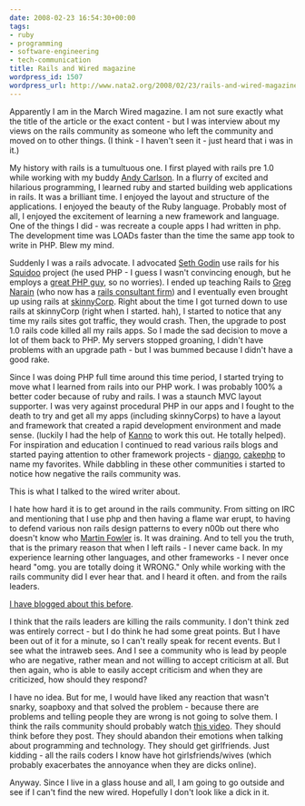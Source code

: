 ```yaml
---
date: 2008-02-23 16:54:30+00:00
tags:
- ruby
- programming
- software-engineering
- tech-communication
title: Rails and Wired magazine
wordpress_id: 1507
wordpress_url: http://www.nata2.org/2008/02/23/rails-and-wired-magazine/
---
```


Apparently I am in the March Wired magazine. I am not sure exactly what the title of the article or the exact content - but I was interview about my views on the rails community as someone who left the community and moved on to other things. (I think - I haven't seen it - just heard that i was in it.)

My history with rails is a tumultuous one. I first played with rails pre 1.0 while working with my buddy <a href="http://www.cs.cmu.edu/~acarlson/">Andy Carlson</a>.  In a flurry of excited and hilarious programming, I learned ruby and started building web applications in rails. It was a brilliant time. I enjoyed the layout and structure of the applications. I enjoyed the beauty of the Ruby language. Probably most of all, I enjoyed the excitement of learning a new framework and language. One of the things I did - was recreate a couple apps I had written in php. The development time was LOADs faster than the time the same app took to write in PHP. Blew my mind.

Suddenly I was a rails advocate. I advocated <a href="http://sethgodin.typepad.com/">Seth Godin</a> use rails for his <a href="http://www.squidoo.com/">Squidoo</a> project (he used PHP - I guess I wasn't convincing enough, but he employs a <a href="http://blogs.squidoo.com/squidblog/?author=2">great PHP guy</a>, so no worries). I ended up teaching Rails to <a href="http://www.socialtwister.com/">Greg Narain</a> (who now has a <a href="http://www.bluewhalelabs.com/">rails consultant firm</a>) and I eventually even brought up using rails at <a href="http://skinnycorp.com">skinnyCorp</a>. Right about the time I got turned down to use rails at skinnyCorp (right when I started. hah), I started to notice that any time my rails sites got traffic, they would crash. Then, the upgrade to post 1.0 rails code killed all my rails apps. So I made the sad decision to move a lot of them back to PHP. My servers stopped groaning, I didn't have problems with an upgrade path - but I was bummed because I didn't have a good rake.

Since I was doing PHP full time around this time period, I started trying to move what I learned from rails into our PHP work. I was probably 100% a better coder because of ruby and rails. I was a staunch MVC layout supporter. I was very against procedural PHP in our apps and I fought to the death to try and get all my apps (including skinnyCorps) to have a layout and framework that created a rapid development environment and made sense. (luckily I had the help of <a href="http://localkinegrinds.com/">Kanno</a> to work this out. He totally helped). For inspiration and education I continued to read various rails blogs and started paying attention to other framework projects - <a href="http://www.djangoproject.com/">django</a>, <a href="http://www.cakephp.org/">cakephp</a> to name my favorites.  While dabbling in these other communities i started to notice how negative the rails community was.

This is what I talked to the wired writer about.

I hate how hard it is to get around in the rails community. From sitting on IRC and mentioning that I use php and then having a flame war erupt, to having to defend various non rails design patterns to every n00b out there who doesn't know who <a href="http://www.martinfowler.com/">Martin Fowler</a> is. It was draining. And to tell you the truth, that is the primary reason that when I left rails - I never came back.  In my experience learning other languages, and other frameworks - I never once heard "omg. you are totally doing it WRONG." Only while working with the rails community did I ever hear that. and I heard it often. and from the rails leaders.

<a href="http://www.nata2.org/2007/04/15/rails-woes-the-slow-that-is-keeping-twitter-down/">I have blogged about this before</a>.

I think that the rails leaders are killing the rails community. I don't think zed was entirely correct - but I do think he had some great points. But I have been out of it for a minute, so I can't really speak for recent events. But I see what the intraweb sees. And I see a community who is lead by people who are negative, rather mean and not willing to accept criticism at all. But then again, who is able to easily accept criticism and when they are criticized, how should they respond?

I have no idea. But for me, I would have liked any reaction that wasn't snarky, soapboxy and that solved the problem - because there are problems and telling people they are wrong is not going to solve them. I think the rails community should probably watch <a href="http://video.google.com/videoplay?docid=-4216011961522818645">this video</a>. They should think before they post. They should abandon their emotions when talking about programming and technology. They should get girlfriends.  Just kidding - all the rails coders I know have hot girlsfriends/wives (which probably exacerbates the annoyance when they are dicks online).

Anyway. Since I live in a glass house and all, I am going to go outside and see if I can't find the new wired. Hopefully I don't look like a dick in it.